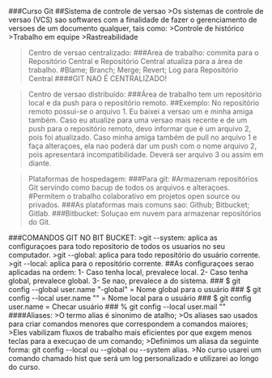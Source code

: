 <div>
###Curso Git
##Sistema de controle de versao
>Os sistemas de controle de versao (VCS) sao softwares com a finalidade de fazer o gerenciamento de versoes de um documento qualquer, tais como:
								>Controle de histórico
								>Trabalho em equipe
								>Rastreabilidade

>Centro de versao centralizado:
								###Area de trabalho: commita para o Repositório Central e Repositório Central atualiza para a área de trabalho.
								#Blame; Branch; Merge; Revert; Log para Repositório Central
								####GIT NAO É CENTRALIZADO!

>Centro de versao distribuído:
								###Área de trabalho tem um repositório local e da push para o repositório remoto.
								##Exemplo: No repositório remoto possui-se o arquivo 1. Eu baixei a versao um e minha amiga também. Caso eu atualize para uma versao mais recente e de um push para o repositório remoto, devo informar que é um arquivo 2, pois foi atualizado. Caso minha amiga também de pull no arquivo 1 e faça alteraçoes, ela nao poderá dar um push com o nome arquivo 2, pois apresentará incompatibilidade. Deverá ser arquivo 3 ou assim em diante.

>Plataformas de hospedagem:
							###Para git:
										#Armazenam repositórios Git servindo como bacup de todos os arquivos e alteraçoes.
										#Permitem o trabalho colaborativo em projetos open source ou privados.
							###As plataformas mais comuns sao: Github; Bitbucket; Gitlab.
							###Bitbucket: Soluçao em nuvem para armazenar repositórios do Git.

###COMANDOS GIT NO BIT BUCKET:
							>git --system: aplica as configuraçoes para todo repositorio de todos os usuarios no seu computador.
							>git --global: aplica para todo repositório do usuário corrente.
							>git --local: aplica para o repositório corrente.
							##As configuraçoes serao aplicadas na ordem: 1- Caso tenha local, prevalece local.
																		2- Caso tenha global, prevalece global.
																		3- Se nao, prevalece a do sistema.
						### $ git config --global user.name "<nome>-global" = Nome global para o usuário
						### $ git config --local user.name "<nome>" = Nome local para o usuário
						### $ git config user.name = Checar usuário
						### % git config --local user.mail "<email>"
						####Aliases:
									>O termo alias é sinonimo de atalho;
									>Os aliases sao usados para criar comandos menores que correspondem a comandos maiores;
									>Eles vabilizam fluxos de trabalho mais eficientes por que exgem menos teclas para a execuçao de um comando;
									>Definimos um aliasa da seguinte forma:
																			git config --local ou --global ou --system alias.<curto-comando><longo-comando>
									>No curso usarei um comando chamado hist que será um log personalizado e 
									utilizarei ao longo do curso.
									
</div>
